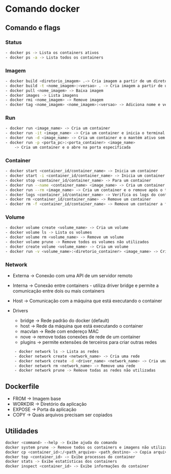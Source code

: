 # Comando docker

## Comando e flags

### Status

```bash
- docker ps -> Lista os containers ativos
- docker ps -a -> Lista todos os containers
```

### Imagem

```bash
- docker build <diretorio_imagem> .-> Cria imagem a partir de um diretorio
- docker build -t <nome_imagem>:<versao> . -> Cria imagem a partir de um diretorio, a nomeia e insere uma tag
- docker pull <nome_imagem> -> Baixa imagem
- docker images -> Lista imagens
- docker rmi <nome_imagem> -> Remove imagem
- docker tag <nome_imagem> <nome_imagem>:<versao> -> Adiciona nome e versão a imagem
```

### Run

```bash
- docker run <image_name> -> Cria um container
- docker run -it <image_name> -> Cria um container e inicia o terminal
- docker run -d <image_name> -> Cria um container e o mantém ativo sem ocupar o terminal
- docker run -p <porta_pc>:<porta_container> <image_name>
    -> Cria um container e o abre na porta especificada
```

### Container

```bash
- docker start <container_id/container_name> -> Inicia um container
- docker start -i <container_id/container_name> -> Inicia um container parado e abre o terminal
- docker stop <container_id/container_name> -> Para um container
- docker run --name <container_name> <image_name> -> Cria um container e o nomeia
- docker run --rm <image_name> -> Cria um container e o remove após o término
- docker logs <container_id/container_name> -> Verifica os logs do container
- docker rm <container_id/container_name> -> Remove um container
- docker rm -f <container_id/container_name> -> Remove um container a força
```

### Volume

```bash
- docker volume create <volume_name> -> Cria um volume
- docker volume ls -> Lista os volumes
- docker volume rm <volume_name> -> Remove um volume
- docker volume prune -> Remove todos os volumes não utilizados
- docker create volume <volume_name> -> Cria um volume
- docker run -v <volume_name>:<diretorio_container> <image_name> -> Cria um container e monta um volume
```

### Network

- Externa -> Conexão com uma API de um servidor remoto
- Interna -> Conexão entre containers - utiliza driver bridge e permite a comunicação entre dois ou mais containers
- Host -> Comunicação com a máquina que está executando o container

- Drivers
  - bridge -> Rede padrão do docker (default)
  - host -> Rede da máquina que está executando o container
  - macvlan -> Rede com endereço MAC
  - nove -> remove todas conexões de rede de um container
  - plugins -> permite extensões de terceiros para criar outras redes

```bash
    - docker network ls -> Lista as redes
    - docker network create <network_name> -> Cria uma rede
    - docker network create -d <driver_name> <network_name> -> Cria uma rede com um driver específico
    - docker network rm <network_name> -> Remove uma rede
    - docker network prune -> Remove todas as redes não utilizadas
```

## Dockerfile

- FROM -> Imagem base
- WORKDIR -> Diretório da aplicação
- EXPOSE -> Porta da aplicação
- COPY -> Quais arquivos precisam ser copiados

## Utilidades

```bash
docker <command> --help -> Exibe ajuda do comando
docker system prune -> Remove todos os containers e imagens não utilizados
docker cp <container_id>:/<path_arquivo> <path_destino> -> Copia arquivo do container para o host 
docker top <container_id> -> Exibe processos do container
docker stats -> Exibe estatísticas dos containers
docker inspect <container_id> -> Exibe informações do container
```
